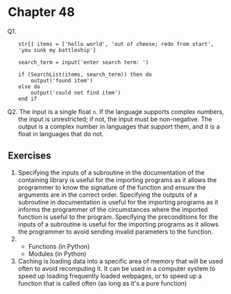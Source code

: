 <style>
    :not(ul) + ol {
        counter-reset: list-ctr;
        list-style-type: none;
        list-style-position: outside;
    }
    :not(ul) + ol > li {
        counter-increment: list-ctr;
    }
    :not(ul) + ol > li::before {
        content:"Q" counter(list-ctr) ". ";
        margin-left: -25px;
    }
    ol ul {
        list-style-type: lower-alpha;
    }
    ol ul ul {
        list-style-type: lower-roman;
    }
    ul ol {
        list-style-type: circle;
    }
    ul {
        list-style-type: decimal;
    }
    ul ul {
        list-style-type: lower-alpha;
    }
    ul ul ul {
        list-style-type: lower-roman;
    }
</style>
# Chapter 48

1.  ```psc
    str[] items = ['hello world', 'out of cheese; redo from start', 'you sunk my battleship']

    search_term = input('enter search term: ')

    if (SearchList(items, search_term)) then do
        output('found item')
    else do
        output('could not find item')
    end if
    ```
2. The input is a single float `n`. If the language supports complex numbers, the input is unrestricted; if not, the input must be non-negative. The output is a complex number in languages that support them, and it is a float in languages that do not.

## Exercises

- Specifying the inputs of a subroutine in the documentation of the containing library is useful for the importing programs as it allows the programmer to know the signature of the function and ensure the arguments are in the correct order. Specifying the outputs of a subroutine in documentation is useful for the importing programs as it informs the programmer of the circumstances where the imported function is useful to the program. Specifying the preconditions for the inputs of a subroutine is useful for the importing programs as it allows the programmer to avoid sending invalid parameters to the function.
- &#x200b;
    1. Functions (in Python)
    2. Modules (in Python)
- Caching is loading data into a specific area of memory that will be used often to avoid recomputing it. It can be used in a computer system to speed up loading frequently loaded webpages, or to speed up a function that is called often (as long as it's a pure function)

